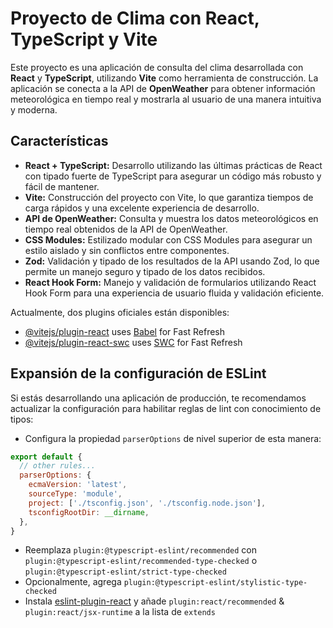 # Proyecto de Clima con React, TypeScript y Vite

Este proyecto es una aplicación de consulta del clima desarrollada con **React** y **TypeScript**, utilizando **Vite** como herramienta de construcción. La aplicación se conecta a la API de **OpenWeather** para obtener información meteorológica en tiempo real y mostrarla al usuario de una manera intuitiva y moderna.

## Características

- **React + TypeScript:** Desarrollo utilizando las últimas prácticas de React con tipado fuerte de TypeScript para asegurar un código más robusto y fácil de mantener.
- **Vite:** Construcción del proyecto con Vite, lo que garantiza tiempos de carga rápidos y una excelente experiencia de desarrollo.
- **API de OpenWeather:** Consulta y muestra los datos meteorológicos en tiempo real obtenidos de la API de OpenWeather.
- **CSS Modules:** Estilizado modular con CSS Modules para asegurar un estilo aislado y sin conflictos entre componentes.
- **Zod:** Validación y tipado de los resultados de la API usando Zod, lo que permite un manejo seguro y tipado de los datos recibidos.
- **React Hook Form:** Manejo y validación de formularios utilizando React Hook Form para una experiencia de usuario fluida y validación eficiente.

Actualmente, dos plugins oficiales están disponibles:

- [@vitejs/plugin-react](https://github.com/vitejs/vite-plugin-react/blob/main/packages/plugin-react/README.md) uses [Babel](https://babeljs.io/) for Fast Refresh
- [@vitejs/plugin-react-swc](https://github.com/vitejs/vite-plugin-react-swc) uses [SWC](https://swc.rs/) for Fast Refresh

## Expansión de la configuración de ESLint

Si estás desarrollando una aplicación de producción, te recomendamos actualizar la configuración para habilitar reglas de lint con conocimiento de tipos:

- Configura la propiedad `parserOptions` de nivel superior de esta manera:

```js
export default {
  // other rules...
  parserOptions: {
    ecmaVersion: 'latest',
    sourceType: 'module',
    project: ['./tsconfig.json', './tsconfig.node.json'],
    tsconfigRootDir: __dirname,
  },
}
```

- Reemplaza `plugin:@typescript-eslint/recommended` con `plugin:@typescript-eslint/recommended-type-checked` o `plugin:@typescript-eslint/strict-type-checked`
- Opcionalmente, agrega `plugin:@typescript-eslint/stylistic-type-checked`
- Instala [eslint-plugin-react](https://github.com/jsx-eslint/eslint-plugin-react) y añade `plugin:react/recommended` & `plugin:react/jsx-runtime` a la lista de `extends`
